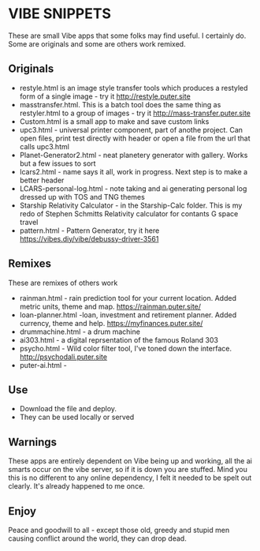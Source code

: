 # VIBE SNIPPETS

These are small Vibe apps that some folks may find useful. I certainly do. Some are originals and some are others work remixed.

## Originals
- restyle.html is an image style transfer tools which produces a restyled form of a single image - try it http://restyle.puter.site
- masstransfer.html.  This is a batch tool does the same thing as restyler.html to a group of images - try it http://mass-transfer.puter.site
- Custom.html is a small app to make and save custom links
- upc3.html - universal printer component, part of anothe project. Can open files, print test directly with header or open a file from the url that calls upc3.html
- Planet-Generator2.html - neat planetery generator with gallery. Works but a few issues to sort
- lcars2.html - name says it all, work in progress. Next step is to make a better header
- LCARS-personal-log.html - note taking and ai generating personal log dressed up with TOS and TNG themes
- Starship Relativity Calculator - in the Starship-Calc folder. This is my redo of Stephen Schmitts Relativity calculator for contants G space travel
- pattern.html - Pattern Generator, try it here https://vibes.diy/vibe/debussy-driver-3561

## Remixes
These are remixes of others work
- rainman.html - rain prediction tool for your current location. Added metric units, theme and map. https://rainman.puter.site/
- loan-planner.html -loan, investment and retirement planner. Added currency, theme and help. https://myfinances.puter.site/
- drummachine.html - a drum machine
- ai303.html - a digital reprsentation of the famous Roland 303
- psycho.html - Wild color filter tool, I've toned down the interface. http://psychodali.puter.site
- puter-ai.html - 

## Use

- Download the file and deploy.
- They can be used locally or served

## Warnings

These apps are entirely dependent on Vibe being up and working, all the ai smarts occur on the vibe server, so if it is down you are stuffed. Mind you this is no different to any online dependency, I felt it needed to be spelt out clearly. It's already happened to me once. 

## Enjoy

Peace and goodwill to all - except those old, greedy and stupid men causing conflict around the world, they can drop dead. 
